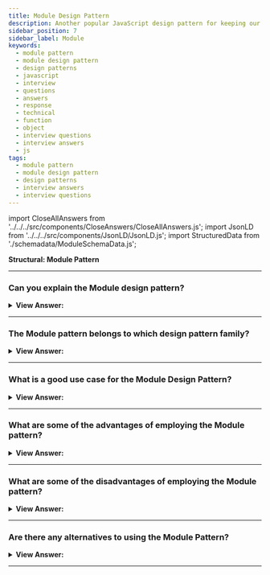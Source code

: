 ```yaml
---
title: Module Design Pattern
description: Another popular JavaScript design pattern for keeping our code tidy, segregated, and organized is the Module Pattern.
sidebar_position: 7
sidebar_label: Module
keywords:
  - module pattern
  - module design pattern
  - design patterns
  - javascript
  - interview
  - questions
  - answers
  - response
  - technical
  - function
  - object
  - interview questions
  - interview answers
  - js
tags:
  - module pattern
  - module design pattern
  - design patterns
  - interview answers
  - interview questions
---
```


import CloseAllAnswers from '../../../src/components/CloseAnswers/CloseAllAnswers.js';
import JsonLD from '../../../src/components/JsonLD/JsonLD.js';
import StructuredData from './schemadata/ModuleSchemaData.js';

<JsonLD data={StructuredData} />

<head>
  <title>Module Pattern | JavaScript Interview Questions</title>
</head>

**Structural: Module Pattern**

<CloseAllAnswers />

---

### Can you explain the Module design pattern?

<details className='answer'>
  <summary>
    <strong>View Answer:</strong>
  </summary>
  <div>
  <div>
      <strong>Interview Response:</strong> The Module pattern is a design pattern that encapsulates related variables and functions into a single object, providing privacy and preventing naming collisions.<br/>
    </div>
    <br/>
    <div>
      <strong>Interview Response:</strong> Another popular JavaScript design pattern for keeping our code tidy, segregated, and organized is the Module Pattern. A module is a standalone code that may modify objects without impacting other components. In JavaScript does not support the concept of an access modifier, the aid of the module in mimicking the behavior of private/public access, thereby ensures encapsulation.<br/>
    </div>
    <div>
</div><br />
  <div><strong className="codeExample">Code Example:</strong> Modern Implementation<br /><br />

<img src="/img/module-pattern.png" /><br /><br/>

```js
//*******************************************************//
// The Module Pattern
//*******************************************************//

// ES2015+ keywords used: import, export, let, const

let counter = 0;

const testModule = {
  incrementCounter() {
    return counter++;
  },
  resetCounter() {
    console.log(`counter value prior to reset: ${counter}`);
    counter = 0;
  },
};

// Default export module, without name
export default testModule;

// Usage:

// Import module from path
import testModule from './testModule';

// Increment our counter
testModule.incrementCounter();

// Check the counter value and reset
// Outputs: counter value prior to reset: 1
testModule.resetCounter();
```

</div>
<br />
  </div>
</details>

---

### The Module pattern belongs to which design pattern family?

<details className='answer'>
  <summary>
    <strong>View Answer:</strong>
  </summary>
  <div>
  <div>
      <strong>Interview Response:</strong> The Module pattern in JavaScript belongs to the Creational design pattern family. It provides a way to encapsulate and organize code into self-contained modules with private and public interfaces.<br/>
    </div>
    <br/>
  </div>
</details>

---

### What is a good use case for the Module Design Pattern?

<details className='answer'>
  <summary>
    <strong>View Answer:</strong>
  </summary>
  <div>
  <div>
      <strong>Interview Response:</strong> The Module Pattern in JavaScript is useful when you want to encapsulate related code into a single, reusable module with a clear interface, preventing naming collisions and global namespace pollution.<br/>
    </div>
    <br/>
  </div>
</details>

---

### What are some of the advantages of employing the Module pattern?

<details className='answer'>
  <summary>
    <strong>View Answer:</strong>
  </summary>
  <div>
  <div>
      <strong>Interview Response:</strong> Some advantages of using the Module pattern in JavaScript are encapsulation of code, prevention of naming collisions, clear interface, and modularity, making code more maintainable and reusable.<br/>
    </div>
    <br/>
    <div>
      <strong>Technical Response:</strong> The Module pattern in JavaScript offers a number of benefits. By encapsulating related code, it can help prevent naming collisions and global namespace pollution. It also promotes modularity, allowing developers to create self-contained, reusable modules with clear interfaces. This makes code easier to maintain and update. Additionally, the Module pattern enables the creation of private and public properties and methods, providing a way to protect sensitive information and create reusable code blocks. Overall, the Module pattern is a useful tool for organizing and managing complex JavaScript code.<br/>
    </div>
    <br/>
  </div>
</details>

---

### What are some of the disadvantages of employing the Module pattern?

<details className='answer'>
  <summary>
    <strong>View Answer:</strong>
  </summary>
  <div>
  <div>
      <strong>Interview Response:</strong> Some disadvantages of the Module pattern in JavaScript are increased complexity, reduced flexibility, and difficulties with unit testing and dependency management.<br/>
    </div>
    <br/>
    <div>
      <strong>Technical Response:</strong> Although the Module pattern in JavaScript has many benefits, there are also some disadvantages. It can lead to increased complexity and reduced flexibility, making it harder to modify code. Additionally, the use of private variables and methods can make unit testing and dependency management more challenging. Finally, the pattern can create hidden dependencies between modules, making it harder to understand and maintain code.<br/>
    </div>
    <br/>
  </div>
</details>

---

### Are there any alternatives to using the Module Pattern?

<details className='answer'>
  <summary>
    <strong>View Answer:</strong>
  </summary>
  <div>
  <div>
      <strong>Interview Response:</strong> Yes, some alternatives to the Module pattern in JavaScript are the Revealing Module pattern, Prototype pattern, Singleton pattern, and Factory pattern.<br/>
    </div>
    <br/>
    <div>
      <strong>Technical Response:</strong> There are several alternative patterns to the Module pattern in JavaScript. One alternative is the Revealing Module pattern, which exposes only the public properties and methods of a module. Another alternative is the Prototype pattern, which uses prototypal inheritance to create objects and share behavior between them. Other patterns include the Singleton and Factory patterns.<br/>
    </div>
    <br/>
  </div>
</details>

---
